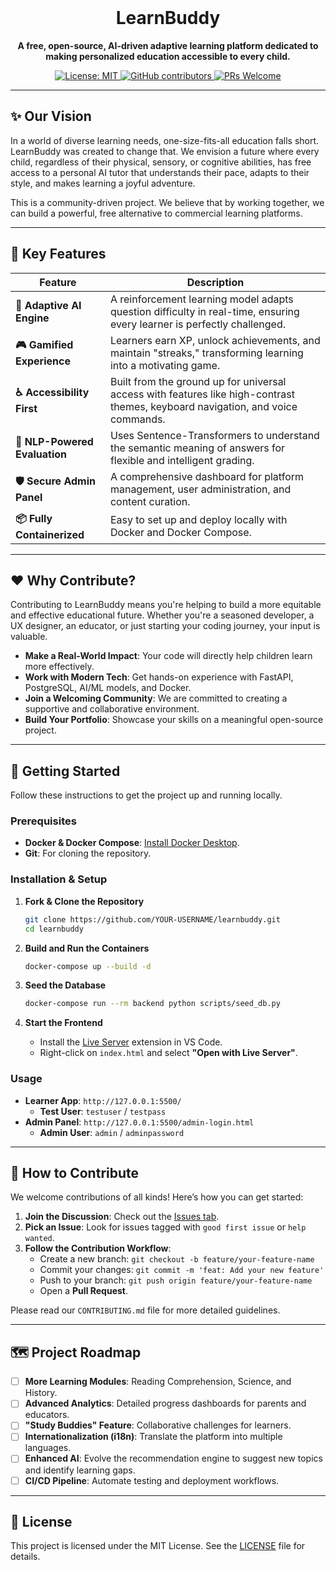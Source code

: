 <br>
<div align="center">
  <h1 align="center">LearnBuddy</h1>
  <p align="center">
    <b>A free, open-source, AI-driven adaptive learning platform dedicated to making personalized education accessible to every child.</b>
  </p>

  <p align="center">
    <a href="https://opensource.org/licenses/MIT">
      <img src="https://img.shields.io/badge/License-MIT-yellow.svg?style=for-the-badge" alt="License: MIT">
    </a>
    <a href="https://gitHub.com/tripathiji1312/learn_buddy/graphs/contributors/">
      <img src="https://img.shields.io/github/contributors/tripathiji1312/learnbuddy.svg?style=for-the-badge" alt="GitHub contributors">
    </a>
    <a href="http://makeapullrequest.com">
      <img src="https://img.shields.io/badge/PRs-welcome-brightgreen.svg?style=for-the-badge" alt="PRs Welcome">
    </a>
  </p>
</div>

---

## ✨ Our Vision

In a world of diverse learning needs, one-size-fits-all education falls short. LearnBuddy was created to change that. We envision a future where every child, regardless of their physical, sensory, or cognitive abilities, has free access to a personal AI tutor that understands their pace, adapts to their style, and makes learning a joyful adventure.

This is a community-driven project. We believe that by working together, we can build a powerful, free alternative to commercial learning platforms.

---

## 🚀 Key Features

| Feature                 | Description                                                                                                       |
| ----------------------- | ----------------------------------------------------------------------------------------------------------------- |
| **🧠 Adaptive AI Engine** | A reinforcement learning model adapts question difficulty in real-time, ensuring every learner is perfectly challenged. |
| **🎮 Gamified Experience** | Learners earn XP, unlock achievements, and maintain "streaks," transforming learning into a motivating game.     |
| **♿ Accessibility First**  | Built from the ground up for universal access with features like high-contrast themes, keyboard navigation, and voice commands. |
| **🤖 NLP-Powered Evaluation**| Uses Sentence-Transformers to understand the semantic meaning of answers for flexible and intelligent grading.      |
| **🛡️ Secure Admin Panel**   | A comprehensive dashboard for platform management, user administration, and content curation.                      |
| **📦 Fully Containerized**  | Easy to set up and deploy locally with Docker and Docker Compose.                                                 |

---

## ❤️ Why Contribute?

Contributing to LearnBuddy means you're helping to build a more equitable and effective educational future. Whether you're a seasoned developer, a UX designer, an educator, or just starting your coding journey, your input is valuable.

*   **Make a Real-World Impact**: Your code will directly help children learn more effectively.
*   **Work with Modern Tech**: Get hands-on experience with FastAPI, PostgreSQL, AI/ML models, and Docker.
*   **Join a Welcoming Community**: We are committed to creating a supportive and collaborative environment.
*   **Build Your Portfolio**: Showcase your skills on a meaningful open-source project.

---

## 🚀 Getting Started

Follow these instructions to get the project up and running locally.

### Prerequisites

*   **Docker & Docker Compose**: [Install Docker Desktop](https://www.docker.com/products/docker-desktop).
*   **Git**: For cloning the repository.

### Installation & Setup

1.  **Fork & Clone the Repository**
    ```bash
    git clone https://github.com/YOUR-USERNAME/learnbuddy.git
    cd learnbuddy
    ```

2.  **Build and Run the Containers**
    ```bash
    docker-compose up --build -d
    ```

3.  **Seed the Database**
    ```bash
    docker-compose run --rm backend python scripts/seed_db.py
    ```

4.  **Start the Frontend**
    *   Install the [Live Server](https://marketplace.visualstudio.com/items?itemName=ritwickdey.LiveServer) extension in VS Code.
    *   Right-click on `index.html` and select **"Open with Live Server"**.

### Usage

*   **Learner App**: `http://127.0.0.1:5500/`
    *   **Test User**: `testuser` / `testpass`
*   **Admin Panel**: `http://127.0.0.1:5500/admin-login.html`
    *   **Admin User**: `admin` / `adminpassword`

---

## 🤝 How to Contribute

We welcome contributions of all kinds! Here’s how you can get started:

1.  **Join the Discussion**: Check out the [Issues tab](https://github.com/your-username/learnbuddy/issues).
2.  **Pick an Issue**: Look for issues tagged with `good first issue` or `help wanted`.
3.  **Follow the Contribution Workflow**:
    *   Create a new branch: `git checkout -b feature/your-feature-name`
    *   Commit your changes: `git commit -m 'feat: Add your new feature'`
    *   Push to your branch: `git push origin feature/your-feature-name`
    *   Open a **Pull Request**.

Please read our `CONTRIBUTING.md` file for more detailed guidelines.

---

## 🗺️ Project Roadmap

*   [ ] **More Learning Modules**: Reading Comprehension, Science, and History.
*   [ ] **Advanced Analytics**: Detailed progress dashboards for parents and educators.
*   [ ] **"Study Buddies" Feature**: Collaborative challenges for learners.
*   [ ] **Internationalization (i18n)**: Translate the platform into multiple languages.
*   [ ] **Enhanced AI**: Evolve the recommendation engine to suggest new topics and identify learning gaps.
*   [ ] **CI/CD Pipeline**: Automate testing and deployment workflows.

---

## 📜 License

This project is licensed under the MIT License. See the [LICENSE](LICENSE) file for details.
